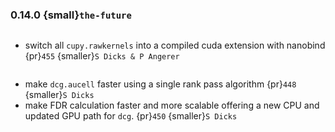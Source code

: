 ### 0.14.0 {small}`the-future`

```{rubric} Features
```
* switch all `cupy.rawkernels` into a compiled cuda extension with nanobind {pr}`455` {smaller}`S Dicks & P Angerer`

```{rubric} Performance
```
* make `dcg.aucell` faster using a single rank pass algorithm {pr}`448` {smaller}`S Dicks`
* make FDR calculation faster and more scalable offering a new CPU and updated GPU path for `dcg`. {pr}`450` {smaller}`S Dicks`


```{rubric} Bug fixes
```

```{rubric} Misc
```
